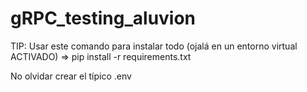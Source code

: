 # gRPC_testing_aluvion

TIP: Usar este comando para instalar todo (ojalá en un entorno virtual ACTIVADO) 
=> pip install -r requirements.txt

No olvidar crear el típico .env
